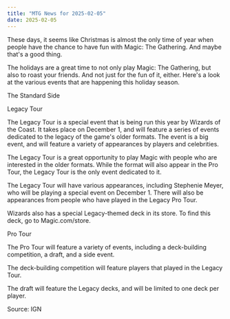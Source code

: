 ```yaml
---
title: "MTG News for 2025-02-05"
date: 2025-02-05
---
```


These days, it seems like Christmas is almost the only time of year when people have the chance to have fun with Magic: The Gathering. And maybe that's a good thing.

The holidays are a great time to not only play Magic: The Gathering, but also to roast your friends. And not just for the fun of it, either. Here's a look at the various events that are happening this holiday season.

The Standard Side

Legacy Tour

The Legacy Tour is a special event that is being run this year by Wizards of the Coast. It takes place on December 1, and will feature a series of events dedicated to the legacy of the game's older formats. The event is a big event, and will feature a variety of appearances by players and celebrities.

The Legacy Tour is a great opportunity to play Magic with people who are interested in the older formats. While the format will also appear in the Pro Tour, the Legacy Tour is the only event dedicated to it.

The Legacy Tour will have various appearances, including Stephenie Meyer, who will be playing a special event on December 1. There will also be appearances from people who have played in the Legacy Pro Tour.

Wizards also has a special Legacy-themed deck in its store. To find this deck, go to Magic.com/store.

Pro Tour

The Pro Tour will feature a variety of events, including a deck-building competition, a draft, and a side event.

The deck-building competition will feature players that played in the Legacy Tour.

The draft will feature the Legacy decks, and will be limited to one deck per player.

Source: IGN
